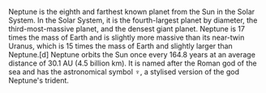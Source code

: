 Neptune is the eighth and farthest known planet from the Sun in the Solar System. In the Solar System, it is the fourth-largest planet by diameter, the third-most-massive planet, and the densest giant planet. Neptune is 17 times the mass of Earth and is slightly more massive than its near-twin Uranus, which is 15 times the mass of Earth and slightly larger than Neptune.[d] Neptune orbits the Sun once every 164.8 years at an average distance of 30.1 AU (4.5 billion km). It is named after the Roman god of the sea and has the astronomical symbol ♆, a stylised version of the god Neptune's trident.
